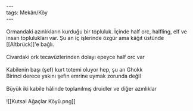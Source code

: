 ---<br>tags: Mekân/Köy<br>---<br><br>Ormandaki azınlıkların kurduğu bir topluluk. İçinde half orc, halfling, elf ve insan toplulukları var. Şu an iç işlerinde özgür ama kâğıt üstünde [[Altbrück]]'e bağlı.<br><br>Civardaki ork tecavüzlerinden dolayı epeyce half orc var<br><br>Kabilenin başı (şef) kurt totemi oluyor hep, şu an Ghokk<br>	Birinci derece yakını şefin emrine uymak zorunda değil<br>	<br>Büyük iki kabile hâlinde toplanılmış druidler ve diğer azınlıklar<br><br>![[Kutsal Ağaçlar Köyü.png]]